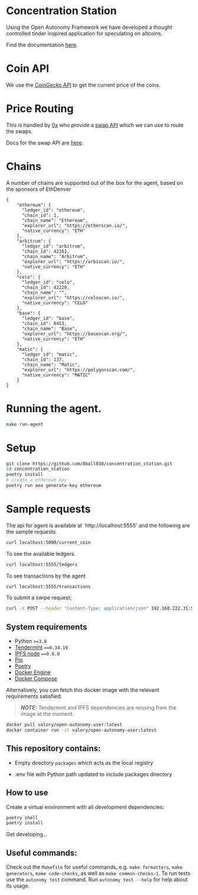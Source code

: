 # Concentration Station

Using the Open Autonomy Framework we have developed a thought controlled tinder inspired application for speculating on altcoins.


Find the documentation [here](https://docs.autonolas.network).

# Coin API
We use the [CoinGecko API](https://www.coingecko.com/en/api) to get the current price of the coins.

# Price Routing

This is handled by [0x](https://0x.org/docs) who provide a [swap API](https://0x.org/products/swap) which we can use to route the swaps.

Docs for the swap API are [here](https://0x.org/docs/0x-swap-api/introduction).

# Chains

A number of chains are supported out of the box for the agent, based on the sponsors of EthDenver
```
{
    "ethereum": {
      "ledger_id": "ethereum",
      "chain_id": 1,
      "chain_name": "Ethereum",
      "explorer_url": "https://etherscan.io/",
      "native_currency": "ETH"
    },
    "arbitrum": {
      "ledger_id": "arbitrum",
      "chain_id": 42161,
      "chain_name": "Arbitrum",
      "explorer_url": "https://arbiscan.io/",
      "native_currency": "ETH"
    },
    "celo": {
      "ledger_id": "celo",
      "chain_id": 42220,
      "chain_name": "",
      "explorer_url": "https://celoscan.io/",
      "native_currency": "CELO"
    },
    "base": {
      "ledger_id": "base",
      "chain_id": 8453,
      "chain_name": "Base",
      "explorer_url": "https://basescan.org/",
      "native_currency": "ETH"
    },
    "matic": {
      "ledger_id": "matic",
      "chain_id": 137,
      "chain_name": "Matic",
      "explorer_url": "https://polygonscan.com/",
      "native_currency": "MATIC"
    }
}
```

# Running the agent.

```bash
make run-agent
```

# Setup

```bash
git clone https://github.com/8ball030/concentration_station.git
cd concentration_station
poetry install
# create a ethereum key
poetry run aea generate-key ethereum
```



# Sample requests
The api for agent is available at `http://localhost:5555' and the following are the sample requests.

```bash
curl localhost:5000/current_coin
```

To see the available ledgers.
```bash
curl localhost:5555/ledgers
```

To see transactions by the agent
```bash
curl localhost:5555/transactions
```

To submit a swipe request;
```bash
curl -X POST --header "Content-Type: application/json" 192.168.222.31:5555/swipe --data "{\"coin_id\": \"test\", \"direction\": \"buy\", \"chain_id\": \"arbitrum\"}"
```



## System requirements

- Python `>=3.8`
- [Tendermint](https://docs.tendermint.com/v0.34/introduction/install.html) `==0.34.19`
- [IPFS node](https://docs.ipfs.io/install/command-line/#official-distributions) `==0.6.0`
- [Pip](https://pip.pypa.io/en/stable/installation/)
- [Poetry](https://python-poetry.org/)
- [Docker Engine](https://docs.docker.com/engine/install/)
- [Docker Compose](https://docs.docker.com/compose/install/)

Alternatively, you can fetch this docker image with the relevant requirements satisfied:

> **_NOTE:_**  Tendermint and IPFS dependencies are missing from the image at the moment.

```bash
docker pull valory/open-autonomy-user:latest
docker container run -it valory/open-autonomy-user:latest
```

## This repository contains:

- Empty directory `packages` which acts as the local registry

- .env file with Python path updated to include packages directory

## How to use

Create a virtual environment with all development dependencies:

```bash
poetry shell
poetry install
```

Get developing...

## Useful commands:

Check out the `Makefile` for useful commands, e.g. `make formatters`, `make generators`, `make code-checks`, as well
as `make common-checks-1`. To run tests use the `autonomy test` command. Run `autonomy test --help` for help about its usage.
